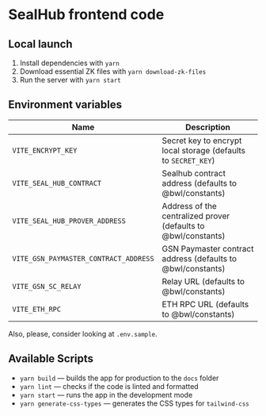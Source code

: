 # SealHub frontend code

## Local launch

1. Install dependencies with `yarn`
2. Download essential ZK files with `yarn download-zk-files`
3. Run the server with `yarn start`

## Environment variables

| Name                                  | Description                                                    |
| ------------------------------------- | -------------------------------------------------------------- |
| `VITE_ENCRYPT_KEY`                    | Secret key to encrypt local storage (defaults to `SECRET_KEY`) |
| `VITE_SEAL_HUB_CONTRACT`              | Sealhub contract address (defaults to @bwl/constants)          |
| `VITE_SEAL_HUB_PROVER_ADDRESS`        | Address of the centralized prover (defaults to @bwl/constants) |
| `VITE_GSN_PAYMASTER_CONTRACT_ADDRESS` | GSN Paymaster contract address (defaults to @bwl/constants)    |
| `VITE_GSN_SC_RELAY`                   | Relay URL (defaults to @bwl/constants)                         |
| `VITE_ETH_RPC`                        | ETH RPC URL (defaults to @bwl/constants)                       |

Also, please, consider looking at `.env.sample`.

## Available Scripts

- `yarn build` — builds the app for production to the `docs` folder
- `yarn lint` — checks if the code is linted and formatted
- `yarn start` — runs the app in the development mode
- `yarn generate-css-types` — generates the CSS types for `tailwind-css`
